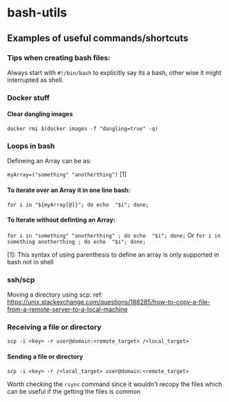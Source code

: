 # bash-utils


## Examples of useful commands/shortcuts

### Tips when creating bash files:

Always start with `#!/bin/bash` to explicitly say its a bash, other wise it might interrupted as shell.


### Docker stuff

#### Clear dangling images

`docker rmi $(docker images -f "dangling=true" -q)`

### Loops in bash 

Defineing an Array can be as:

`myArray=("something" "anotherthing")` [1]

#### To iterate over an Array it in one line bash:

`for i in "${myArray[@]}"; do echo  "$i"; done;`

#### To Iterate without definting an Array:

`for i in "something" "anotherthing" ; do echo  "$i"; done;`
Or
`for i in something anotherthing ; do echo  "$i"; done;`

[1]: This syntax of using parenthesis to define an array is only supported in bash not in shell

### ssh/scp 

Moving a directory using scp:
ref: https://unix.stackexchange.com/questions/188285/how-to-copy-a-file-from-a-remote-server-to-a-local-machine 

### Receiving a file or directory 

`scp -i <key> -r user@domain:<remote_target> /<local_target>`

#### Sending a file or directory

`scp -i <key> -r /<local_target> user@domain:<remote_target>`


Worth checking the `rsync` command since it wouldn't recopy the files which can be useful if the getting the files is common